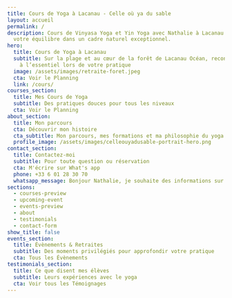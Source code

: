 ```yaml
---
title: Cours de Yoga à Lacanau - Celle où ya du sable
layout: accueil
permalink: /
description: Cours de Vinyasa Yoga et Yin Yoga avec Nathalie à Lacanau. Trouvez
  votre équilibre dans un cadre naturel exceptionnel.
hero:
  title: Cours de Yoga à Lacanau
  subtitle: Sur la plage et au cœur de la forêt de Lacanau Océan, reconnectez-vous
    à l’essentiel lors de votre pratique
  image: /assets/images/retraite-foret.jpeg
  cta: Voir le Planning
  link: /cours/
courses_section:
  title: Mes Cours de Yoga
  subtitle: Des pratiques douces pour tous les niveaux
  cta: Voir le Planning
about_section:
  title: Mon parcours
  cta: Découvrir mon histoire
  cta_subtitle: Mon parcours, mes formations et ma philosophie du yoga
  profile_image: /assets/images/celleouyadusable-portrait-hero.png
contact_section:
  title: Contactez-moi
  subtitle: Pour toute question ou réservation
  cta: M'écrire sur What's app
  phone: +33 6 01 28 30 70
  whatsapp_message: Bonjour Nathalie, je souhaite des informations sur vos cours de yoga. Merci
sections:
  - courses-preview
  - upcoming-event
  - events-preview
  - about
  - testimonials
  - contact-form
show_title: false
events_section:
  title: Évènements & Retraites
  subtitle: Des moments privilégiés pour approfondir votre pratique
  cta: Tous les Évènements
testimonials_section:
  title: Ce que disent mes élèves
  subtitle: Leurs expériences avec le yoga
  cta: Voir tous les Témoignages
---
```

